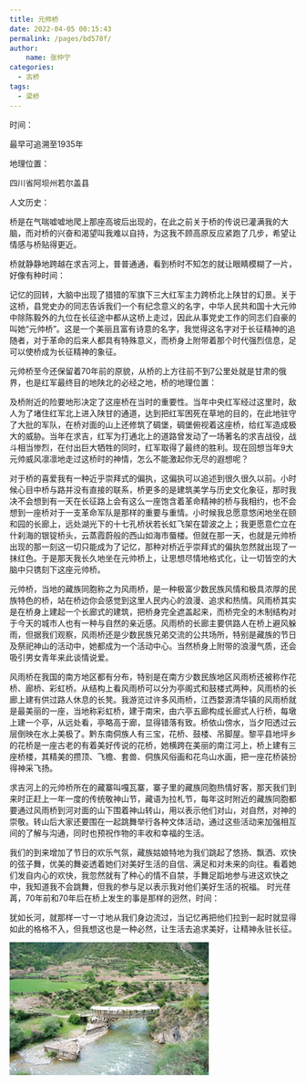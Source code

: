 ```yaml
---
title: 元帅桥
date: 2022-04-05 00:15:43
permalink: /pages/bd578f/
author:
    name: 张仲宁
categories:
  - 古桥
tags:
  - 梁桥 
---
```

时间：

最早可追溯至1935年

地理位置：

四川省阿坝州若尔盖县

人文历史：

桥是在气喘嘘嘘地爬上那座高坡后出现的，在此之前关于桥的传说已灌满我的大脑，而对桥的兴奋和渴望叫我难以自持，为这我不顾高原反应紧跑了几步，希望让情感与桥贴得更近。

桥就静静地跨越在求吉河上，普普通通，看到桥时不知怎的就让眼睛模糊了一片，好像有种时间：

记忆的回转，大脑中出现了猎猎的军旗下三大红军主力跨桥北上陕甘的幻景。关于这桥，县党史办的同志告诉我们一个有纪念意义的名字，中华人民共和国十大元帅中除陈毅外的九位在长征途中都从这桥上走过，因此从事党史工作的同志们自豪的叫她“元帅桥”。这是一个美丽且富有诗意的名字，我觉得这名字对于长征精神的追随者，对于革命的后来人都具有特殊意义，而桥身上附带着那个时代强烈信息，足可以使桥成为长征精神的象征。

元帅桥至今还保留着70年前的原貌，从桥的上方往前不到7公里处就是甘肃的俄界，也是红军最终目的地陕北的必经之地，桥的地理位置：

及桥附近的险要地形决定了这座桥在当时的重要性。当年中央红军经过这里时，敌人为了堵住红军北上进入陕甘的通道，达到把红军困死在草地的目的，在此地驻守了大批的军队，在桥对面的山上还修筑了碉堡，碉堡俯视着这座桥，给红军造成极大的威胁。当年在求吉，红军为打通北上的道路曾发动了一场著名的求吉战役，战斗相当惨烈，在付出巨大牺牲的同时，红军取得了最终的胜利。现在回想当年9大元帅威风凛凛地走过这桥时的神情，怎么不能激起你无尽的遐想呢？

对于桥的喜爱我有一种近乎崇拜式的偏执，这偏执可以追述到很久很久以前。小时候心目中桥与路并没有直接的联系，桥更多的是建筑美学与历史文化象征，那时我决不会想到有一天在长征路上会有这么一座饱含着革命精神的桥与我相约，也不会想到一座桥对于一支革命军队是那样的重要与重情。小时候我总愿意悠闲地坐在颐和园的长廊上，远处湖光下的十七孔桥状若长虹飞架在碧波之上；我更愿意伫立在什刹海的银锭桥头，云蒸霞蔚般的西山如海市蜃楼。但就在那一天，也就是元帅桥出现的那一刻这一切只能成为了记忆，那种对桥近乎崇拜式的偏执忽然就出现了一抹红色。于是那天我长久地坐在元帅桥上，让思想尽情地格式化，让一切皆空的大脑中只镌刻下这座元帅桥。

元帅桥，当地的藏族同胞称之为风雨桥，是一种极富少数民族风情和极具浓厚的民族特色的桥，站在桥边你会感觉到这里人民内心的浪漫、追求和热情。风雨桥其实是在桥身上建起一个长廊式的建筑，把桥身完全遮盖起来，而桥完全的木制结构对于今天的城市人也有一种与自然的亲近感。风雨桥的长廊主要供路人在桥上避风躲雨，但据我们观察，风雨桥还是少数民族兄弟交流的公共场所，特别是藏族的节日及祭祀神山的活动中，她都成为一个活动中心。当然桥身上附带的浪漫气质，还会吸引男女青年来此谈情说爱。

风雨桥在我国的南方地区都有分布，特别是在南方少数民族地区风雨桥还被称作花桥、廊桥、彩虹桥。从结构上看风雨桥可以分为亭阁式和鼓楼式两种，风雨桥的长廊上建有供过路人休息的长凳。我游览过许多风雨桥，江西婺源清华镇的风雨桥就是最美丽的一座，当地称彩虹桥，建于南宋，由六亭五廊构成长廊式人行桥，每墩上建一个亭，从远处看，亭略高于廊，显得错落有致。桥依山傍水，当夕阳透过云层倒映在水上美极了。黔东南侗族人有三宝，花桥、鼓楼、吊脚屋。黎平县地坪乡的花桥是一座古老的有着美好传说的花桥，她横跨在美丽的南江河上，桥上建有三座桥楼，其精美的攒顶、飞檐、套兽、侗族风俗画和花鸟山水画，把一座花桥装扮得神采飞扬。

求吉河上的元帅桥所在的藏寨叫嘎瓦寨，寨子里的藏族同胞热情好客，那天我们到来时正赶上一年一度的传统敬神山节，藏语为拉札节，每年这时附近的藏族同胞都要通过风雨桥到河对面的山下围着神山转山，用以表示他们对山，对自然，对神的崇敬。转山后大家还要围在一起跳舞举行各种文体活动，通过这些活动来加强相互间的了解与沟通，同时也预祝作物的丰收和幸福的生活。

我们的到来增加了节日的欢乐气氛，藏族姑娘特地为我们跳起了悠扬、飘洒、欢快的弦子舞，优美的舞姿透着她们对美好生活的自信、满足和对未来的向往。看着她们发自内心的欢快，我忽然就有了种心的情不自禁，手舞足蹈地参与进这欢快之中，我知道我不会跳舞，但我的参与足以表示我对他们美好生活的祝福。
时光荏苒，70年前和70年后在桥上发生的事是那样的迥然，时间：

犹如长河，就那样一寸一寸地从我们身边流过，当记忆再把他们拉到一起时就显得如此的格格不入，但我想这也是一种必然，让生活去追求美好，让精神永驻长征。

![元帅桥](/img/photo/62.jpg)
